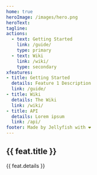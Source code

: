 ```yaml
---
home: true
heroImage: /images/hero.png
heroText: 
tagline:
actions:
  - text: Getting Started
    link: /guide/
    type: primary
  - text: Wiki
    link: /wiki/
    type: secondary
xfeatures:
- title: Getting Started
  details: Feature 1 Description
  link: /guide/
- title: Wiki
  details: The Wiki
  link: /wiki/
- title: API
  details: Lorem ipsum
  link: /api/
footer: Made by Jellyfish with ❤️
---
```


<div class="features">
  <div class="feature" v-for="feat in $page.frontmatter.xfeatures">
    <h2><a v-bind:href='$withBase(feat.link)'>{{ feat.title }}</a></h2>
    <p>{{ feat.details }}</p>
  </div>
</div>

